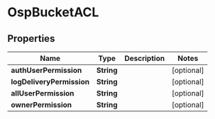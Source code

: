 # OspBucketACL

## Properties
Name | Type | Description | Notes
------------ | ------------- | ------------- | -------------
**authUserPermission** | **String** |  |  [optional]
**logDeliveryPermission** | **String** |  |  [optional]
**allUserPermission** | **String** |  |  [optional]
**ownerPermission** | **String** |  |  [optional]
